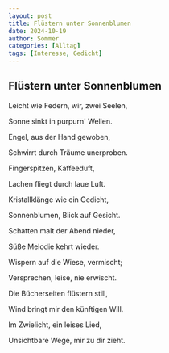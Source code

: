```yaml
---
layout: post
title: Flüstern unter Sonnenblumen
date: 2024-10-19
author: Sommer
categories: [Alltag]
tags: [Interesse, Gedicht]
---
```


## Flüstern unter Sonnenblumen

Leicht wie Federn, wir, zwei Seelen,

Sonne sinkt in purpurn' Wellen.

Engel, aus der Hand gewoben,

Schwirrt durch Träume unerproben.



Fingerspitzen, Kaffeeduft,

Lachen fliegt durch laue Luft.

Kristallklänge wie ein Gedicht,

Sonnenblumen, Blick auf Gesicht.



Schatten malt der Abend nieder,

Süße Melodie kehrt wieder.

Wispern auf die Wiese, vermischt;

Versprechen, leise, nie erwischt.



Die Bücherseiten flüstern still,

Wind bringt mir den künftigen Will.

Im Zwielicht, ein leises Lied,

Unsichtbare Wege, mir zu dir zieht.
